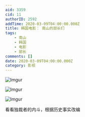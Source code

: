 ```yaml
---
aid: 3359
cid: 11
authorID: 2592
addTime: 2020-03-09T04:00:00.000Z
title: 韩国电影： 南山的部长们
tags:
    - 南山
    - 韩国
    - 电影
    - 部长
comments: []
date: 2020-03-09T04:00:00.000Z
category: 影视
---
```


![Imgur](https://i.imgur.com/Uj9aPFB.png)

![Imgur](https://i.imgur.com/wS0gWNG.png)

![Imgur](https://i.imgur.com/RSQSmYd.png)

看看独裁者的内斗，根据历史事实改编
